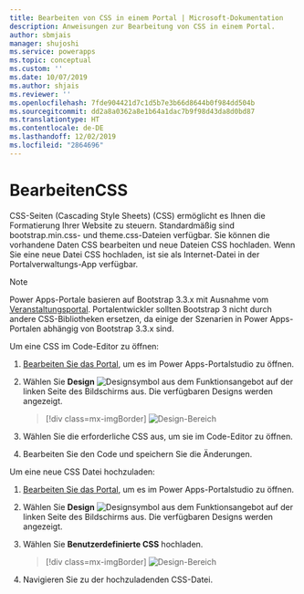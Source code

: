 ```yaml
---
title: Bearbeiten von CSS in einem Portal | Microsoft-Dokumentation
description: Anweisungen zur Bearbeitung von CSS in einem Portal.
author: sbmjais
manager: shujoshi
ms.service: powerapps
ms.topic: conceptual
ms.custom: ''
ms.date: 10/07/2019
ms.author: shjais
ms.reviewer: ''
ms.openlocfilehash: 7fde904421d7c1d5b7e3b66d8644b0f984dd504b
ms.sourcegitcommit: dd2a8a0362a8e1b64a1dac7b9f98d43da8d0bd87
ms.translationtype: HT
ms.contentlocale: de-DE
ms.lasthandoff: 12/02/2019
ms.locfileid: "2864696"
---
```

# <a name="edit-css"></a>BearbeitenCSS

CSS-Seiten (Cascading Style Sheets) (CSS) ermöglicht es Ihnen die Formatierung Ihrer Website zu steuern. Standardmäßig sind bootstrap.min.css- und theme.css-Dateien verfügbar. Sie können die vorhandene Daten CSS bearbeiten und neue Dateien CSS hochladen. Wenn Sie eine neue Datei CSS hochladen, ist sie als Internet-Datei in der Portalverwaltungs-App verfügbar.

> [!NOTE]
> Power Apps-Portale basieren auf Bootstrap 3.3.x mit Ausnahme vom [Veranstaltungsportal](https://docs.microsoft.com/dynamics365/marketing/developer/event-management-web-application). Portalentwickler sollten Bootstrap 3 nicht durch andere CSS-Bibliotheken ersetzen, da einige der Szenarien in Power Apps-Portalen abhängig von Bootstrap 3.3.x sind.

Um eine CSS im Code-Editor zu öffnen:

1.  [Bearbeiten Sie das Portal](manage-existing-portals.md#edit), um es im Power Apps-Portalstudio zu öffnen.  

2.  Wählen Sie **Design** ![Designsymbol](media/theme-icon.png "Designsymbol") aus dem Funktionsangebot auf der linken Seite des Bildschirms aus. Die verfügbaren Designs werden angezeigt.  

    > [!div class=mx-imgBorder]
    > ![Design-Bereich](media/theme-pane.png "Design-Bereich")  

3.  Wählen Sie die erforderliche CSS aus, um sie im Code-Editor zu öffnen.

4.  Bearbeiten Sie den Code und speichern Sie die Änderungen.

Um eine neue CSS Datei hochzuladen:

1.  [Bearbeiten Sie das Portal](manage-existing-portals.md#edit), um es im Power Apps-Portalstudio zu öffnen.  

2.  Wählen Sie **Design** ![Designsymbol](media/theme-icon.png "Designsymbol") aus dem Funktionsangebot auf der linken Seite des Bildschirms aus. Die verfügbaren Designs werden angezeigt.  

3. Wählen Sie **Benutzerdefinierte CSS** hochladen.

    > [!div class=mx-imgBorder]
    > ![Design-Bereich](media/upload-css.png "Design-Bereich")  

4. Navigieren Sie zu der hochzuladenden CSS-Datei.


